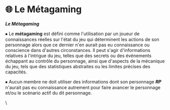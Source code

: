 # 🌐 Le Métagaming

_**Le Métagaming**_



⦁ Le **métagaming** est défini comme l'utilisation par un joueur de connaissances réelles sur l'état du jeu qui déterminent les actions de son personnage alors que ce dernier n'en aurait pas eu connaissance ou conscience dans d'autres circonstances. Il peut s'agir d'informations relatives à l'intrigue du jeu, telles que des secrets ou des événements échappant au contrôle du personnage, ainsi que d'aspects de la mécanique du jeu, tels que des statistiques abstraites ou les limites précises des capacités.

⦁ Aucun membre ne doit utiliser des informations dont son personnage _**RP**_ n'aurait pas eu connaissance autrement pour faire avancer le personnage et/ou le scénario actif du dit personnage.

\
